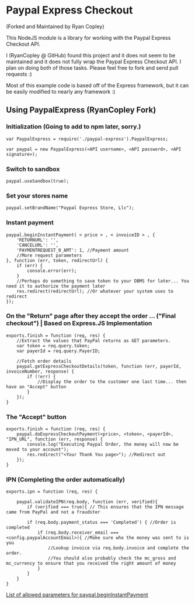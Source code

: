 Paypal Express Checkout
=======================

(Forked and Maintained by Ryan Copley)
 
This NodeJS module is a library for working with the Paypal Express Checkout API.

I (RyanCopley @ GitHub) found this project and it does not seem to be maintained and it does not fully wrap the Paypal Express Checkout API. I plan on doing both of those tasks. Please feel free to fork and send pull requests :)

Most of this example code is based off of the Express framework, but it can be easily modified to nearly any framework :)

## Using PaypalExpress (RyanCopley Fork)

### Initialization (Going to add to npm later, sorry.)

    var PaypalExpress = require('./paypal-express').PaypalExpress;

    var paypal = new PaypalExpress(<API username>, <API password>, <API signature>);

### Switch to sandbox

    paypal.useSandbox(true);

### Set your stores name

    paypal.setBrandName("Paypal Express Store, Llc");

### Instant payment

    paypal.beginInstantPayment( < price > , < invoiceID > , {
        'RETURNURL': '',
        'CANCELURL': '',
        'PAYMENTREQUEST_0_AMT': 1, //Payment amount
        //More request parameters
    }, function (err, token, redirectUrl) {
        if (err) {
            console.error(err);
        }
        //Perhaps do something to save token to your DBMS for later... You need it to authorize the payment later
        res.redirect(redirectUrl); //Or whatever your system uses to redirect
    });
    
### On the "Return" page after they accept the order ... ("Final checkout") | Based on Express.JS Implementation

    exports.finish = function (req, res) {
        //Extract the values that PayPal returns as GET parameters.
        var token = req.query.token;
        var payerId = req.query.PayerID;
        
        //Fetch order details
        paypal.getExpressCheckoutDetails(token, function (err, payerId, invoiceNumber, response) {
            if (!err) {
                //Display the order to the customer one last time... then have an "Accept" button
            }
        });
    }

### The "Accept" button

    exports.finish = function (req, res) {
        paypal.doExpressCheckoutPayment(<price>, <token>, <payerId>, "IPN_URL", function (err, response) {
            console.log("Executing Paypal Order, the money will now be moved to your account");
            res.redirect("<Your Thank You page>"); //Redirect out
        });
    }


### IPN (Completing the order automatically)

    exports.ipn = function (req, res) {
    
        paypal.validateIPN(req.body, function (err, verified){
            if (verified === true){ // This ensures that the IPN message came from PayPal and not a fraudster
            
            if (req.body.payment_status === 'Completed') { //Order is completed
                if (req.body.receiver_email === <config.paypalAccountEmail>){ //Make sure who the money was sent to is you
                    //Lookup invoice via req.body.invoice and complete the order.
                    //You should also probably check the mc_gross and mc_currency to ensure that you received the right amount of money
                }
            }
        }
    }


[List of allowed parameters for paypal.beginInstantPayment](https://cms.paypal.com/uk/cgi-bin/?cmd=_render-content&content_ID=developer/e_howto_api_nvp_r_SetExpressCheckout)


